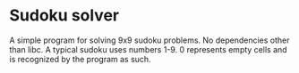 # Sudoku solver
A simple program for solving 9x9 sudoku problems. No dependencies other than libc.
A typical sudoku uses numbers 1-9. 0 represents empty cells and is recognized by the program as such.
